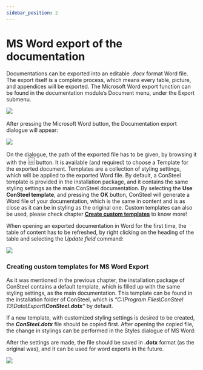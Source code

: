 ```yaml
---
sidebar_position: 2
---
```

# MS Word export of the documentation

<!-- wp:paragraph {"align":"justify"} -->

Documentations can be exported into an editable _.docx_ format Word file. The export itself is a complete process, which means every table, picture, and appendices will be exported. The Microsoft Word export function can be found in the documentation module’s Document menu, under the Export submenu.

<!-- /wp:paragraph -->

<!-- /wp:column -->

<!-- wp:column -->

<!-- wp:image {"align":"center","id":9695,"width":339,"height":202,"sizeSlug":"large","linkDestination":"media"} -->

[![](https://consteelsoftware.com/wp-content/uploads/2021/04/14-3-msword.png)](./img/wp-content-uploads-2021-04-14-3-msword.png)

<!-- /wp:image -->

<!-- /wp:column -->

<!-- /wp:columns -->

<!-- wp:paragraph -->

After pressing the Microsoft Word button, the Documentation export dialogue will appear:

<!-- /wp:paragraph -->

<!-- wp:image {"align":"center","id":9703,"sizeSlug":"large","linkDestination":"media"} -->

[![](https://consteelsoftware.com/wp-content/uploads/2021/04/14-3-documentexport.png)](./img/wp-content-uploads-2021-04-14-3-documentexport.png)

<!-- /wp:image -->

<!-- wp:paragraph {"align":"justify"} -->

On the dialogue, the path of the exported file has to be given, by browsing it with the ![](./img/wp-content-uploads-2021-04-3dots-button.png) button. It is available (and required) to choose a Template for the exported document. Templates are a collection of styling settings, which will be applied to the exported Word file. By default, a ConSteel template is provided in the installation package, and it contains the same styling settings as the main ConSteel documentation. By selecting the **Use ConSteel template**, and pressing the **OK** button, ConSteel will generate a Word file of your documentation, which is the same in content and is as close as it can be in styling as the original one. Custom templates can also be used, please check chapter **[Create custom templates](#custom-templates)** to know more!

<!-- /wp:paragraph -->

<!-- wp:columns -->

<!-- wp:column -->

<!-- wp:paragraph {"align":"justify"} -->

When opening an exported documentation in Word for the first time, the table of content has to be refreshed, by right clicking on the heading of the table and selecting the _Update field_ command:

<!-- /wp:paragraph -->

<!-- /wp:column -->

<!-- wp:column -->

<!-- wp:image {"align":"center","id":9710,"sizeSlug":"large","linkDestination":"media"} -->

[![](https://consteelsoftware.com/wp-content/uploads/2021/04/14-3-updatefield.png)](./img/wp-content-uploads-2021-04-14-3-updatefield.png)

<!-- /wp:image -->

<!-- /wp:column -->

<!-- /wp:columns -->

<!-- wp:spacer -->

<!-- /wp:spacer -->

<!-- wp:heading {"level":3} -->

### Creating custom templates for MS Word Export

<!-- /wp:heading -->

<!-- wp:columns -->

<!-- wp:column -->

<!-- wp:paragraph {"align":"justify"} -->

As it was mentioned in the previous chapter, the installation package of ConSteel contains a default template, which is filled up with the same styling settings, as the main documentation. This template can be found in the installation folder of ConSteel, which is _“C:\\Program Files\\ConSteel 13\\Data\\Export\\**ConSteel.dotx**”_ by default.

<!-- /wp:paragraph -->

<!-- wp:paragraph {"align":"justify"} -->

If a new template, with customized styling settings is desired to be created, the **_ConSteel.dotx_** file should be copied first. After opening the copied file, the change in stylings can be performed in the Styles dialogue of MS Word:

<!-- /wp:paragraph -->

<!-- wp:paragraph {"align":"justify"} -->

After the settings are made, the file should be saved in **.dotx** format (as the original was), and it can be used for word exports in the future.

<!-- /wp:paragraph -->

<!-- /wp:column -->

<!-- wp:column -->

<!-- wp:image {"align":"center","id":9716,"sizeSlug":"large","linkDestination":"media"} -->

[![](https://consteelsoftware.com/wp-content/uploads/2021/04/14-3-styles.png)](./img/wp-content-uploads-2021-04-14-3-styles.png)

<!-- /wp:image -->

<!-- /wp:column -->

<!-- /wp:columns -->
